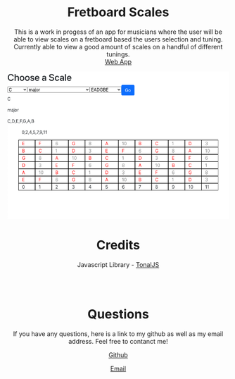 
<div align=center>
    <h1>Fretboard Scales</h1>
 
This is a work in progess of an app for musicians where the user will be able to
view scales on a fretboard based the users selection and tuning. Currently able to view a good amount of scales on a
handful of different tunings.
<br />
[Web App](https://andysanchez726.github.io/fretboard-scale-app/)
</div>


![screenshot](./src/assets/images/screenshot.png)

<div align=center>
    <h1>Credits</h1>

Javascript Library - [TonalJS](https://github.com/tonaljs/tonal)
  
</div>
<br />
<br />

<div align=center>
    <h1>Questions</h1>

If you have any questions, here is a link to my github as well as my email address. Feel free to contanct me!

[Github](github.com/andysanchez726 "My Github")

[Email](andysanchez726@gmail.com "My Email")
  
</div>